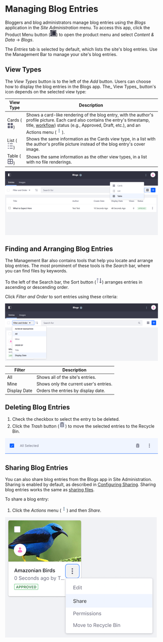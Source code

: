 # Managing Blog Entries

Bloggers and blog administrators manage blog entries using the _Blogs_ application in the _Site Administration_ menu. To access this app, click the Product Menu button (![Menu](../../../images/icon-product-menu.png)) to open the product menu and select _Content & Data_ &rarr; _Blogs_. 

The _Entries_ tab is selected by default, which lists the site's blog entries. Use the Management Bar to manage your site's blog entries.

## View Types

The _View Types_ button is to the left of the _Add_ button. Users can choose how to display the blog entries in the Blogs app. The_ View Types_ button's icon depends on the selected view type:

| View Type | Description |
| --- | --- |
| Cards (![Cards](../../../images/icon-view-type-cards.png)) | Shows a card-like rendering of the blog entry, with the author's profile picture. Each card also contains the entry's timestamp, title, [workflow](../../../process-automation/workflow/user-guide/introduction-to-workflow.md)) status (e.g., Approved, Draft, etc.), and an Actions menu (![Actions](../../../images/icon-actions.png)). |
| List (![List](../../../images/icon-view-type-list.png)) | Shows the same information as the Cards view type, in a list with the author's profile picture instead of the blog entry's cover image. |
| Table (![Table](../../../images/icon-view-type-table.png)) | Shows the same information as the other view types, in a list with no file renderings. |

![See the different View Types in the Site Administration Blogs Menu](./managing-blog-entries/images/03.png)

## Finding and Arranging Blog Entries

The Management Bar also contains tools that help you locate and arrange blog entries. The most prominent of these tools is the *Search* bar, where you can find files by keywords.

To the left of the Search bar, the Sort button (![Sort](../../../images/icon-sort.png)) arranges entries in ascending or descending order.

Click _Filter and Order_ to sort entries using these criteria:

![Filter and Order menu](./managing-blog-entries/images/02.png)

| Filter | Description |
| --- | --- |
| All | Shows all of the site's entries.|
| Mine | Shows only the current user's entries. |
| Display Date | Orders the entries by display date. |

## Deleting Blog Entries

1. Check the checkbox to select the entry to be deleted.
1. Click the _Trash_ button (![Trash](../../../images/icon-trash.png)) to move the selected entries to the Recycle Bin.

![Select and delete a blog entry](./managing-blog-entries/images/01.png)

## Sharing Blog Entries

You can also share blog entries from the Blogs app in Site Administration. Sharing is enabled by default, as described in [Configuring Sharing](https://help.liferay.com/hc/en-us/articles/360029040731-Configuring-Sharing).
Sharing blog entries works the same as [sharing files](https://help.liferay.com/hc/en-us/articles/360029040711-Sharing-Files).

To share a blog entry:

1. Click the _Actions_ menu (![Actions](../../../images/icon-actions.png)) and then _Share_.

![Share a blog entry via its Actions menu.](./managing-blog-entries/images/04.png)
